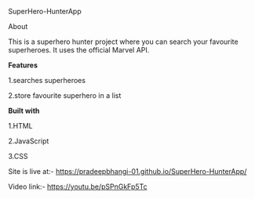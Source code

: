 SuperHero-HunterApp

About

This is a superhero hunter project where you can search your favourite superheroes. It uses the official Marvel API.

**Features**

1.searches superheroes

2.store favourite superhero in a list

**Built with**

1.HTML

2.JavaScript

3.CSS

Site is live at:- https://pradeepbhangi-01.github.io/SuperHero-HunterApp/

Video link:- https://youtu.be/pSPnGkFp5Tc
